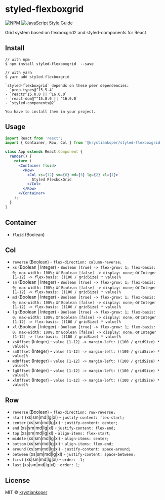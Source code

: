 # styled-flexboxgrid

[![NPM](https://img.shields.io/npm/v/@krystiankoper/styled-flexboxgrid.svg)](https://www.npmjs.com/package/@krystiankoper/styled-flexboxgrid) 
[![JavaScript Style Guide](https://img.shields.io/badge/code_style-standard-brightgreen.svg)](https://standardjs.com)

Grid system based on flexboxgrid2 and styled-components for React

## Install

```
// with npm
$ npm install styled-flexboxgrid  --save

// with yarn
$ yarn add styled-flexboxgrid

`styled-flexboxgrid` depends on these peer dependencies:
- `prop-types@^15.5.4`
- `react@^15.0.0 || ^16.0.0`
- `react-dom@^^15.0.0 || ^16.0.0`
- `styled-components@2`

You have to install them in your project.

```

Usage
-----

```jsx
import React from 'react';
import { Container, Row, Col } from '@krystiankoper/styled-flexboxgrid';

class App extends React.Component {
  render() {
    return (
      <Container fluid>
        <Row>
          <Col xs={12} sm={6} md={3} lg={2} xl={1}>
            Styled FlexboxGrid
          </Col>
        </Row>
      </Container>
    );
  }
}
```

## Container
- `fluid` (Boolean)

## Col
- `reverse` (Boolean) - `flex-direction: column-reverse;`
- `xs` (Boolean | Integer) - `Boolean [true] -> flex-grow: 1; flex-basis: 0; max-width: 100%;` or `Boolean [false] -> display: none;` or `Integer [1-12] -> flex-basis: ((100 / gridSize) * value)%`
- `sm` (Boolean | Integer) - `Boolean [true] -> flex-grow: 1; flex-basis: 0; max-width: 100%;` or `Boolean [false] -> display: none;` or `Integer [1-12] -> flex-basis: ((100 / gridSize) * value)%`
- `md` (Boolean | Integer) - `Boolean [true] -> flex-grow: 1; flex-basis: 0; max-width: 100%;` or `Boolean [false] -> display: none;` or `Integer [1-12] -> flex-basis: ((100 / gridSize) * value)%`
- `lg` (Boolean | Integer) - `Boolean [true] -> flex-grow: 1; flex-basis: 0; max-width: 100%;` or `Boolean [false] -> display: none;` or `Integer [1-12] -> flex-basis: ((100 / gridSize) * value)%`
- `xl` (Boolean | Integer) - `Boolean [true] -> flex-grow: 1; flex-basis: 0; max-width: 100%;` or `Boolean [false] -> display: none;` or `Integer [1-12] -> flex-basis: ((100 / gridSize) * value)%`
- `xsOffset` (Integer) - `value [1-12] -> margin-left: ((100 / gridSize) * value)%`  
- `smOffset` (Integer) - `value [1-12] -> margin-left: ((100 / gridSize) * value)%`  
- `mdOffset` (Integer) - `value [1-12] -> margin-left: ((100 / gridSize) * value)%`  
- `lgOffset` (Integer) - `value [1-12] -> margin-left: ((100 / gridSize) * value)%`  
- `xlOffset` (Integer) - `value [1-12] -> margin-left: ((100 / gridSize) * value)%`  

## Row
- `reverse` (Boolean) - `flex-direction: row-reverse;`
- `start` (xs|sm|md|lg|xl) - `justify-content: flex-start;`
- `center` (xs|sm|md|lg|xl) - `justify-content: center;`
- `end` (xs|sm|md|lg|xl) - `justify-content: flex-end;`
- `top` (xs|sm|md|lg|xl) - `align-items: flex-start;`
- `middle` (xs|sm|md|lg|xl) - `align-items: center;`
- `bottom` (xs|sm|md|lg|xl) - `align-items: flex-end;`
- `around` (xs|sm|md|lg|xl) - `justify-content: space-around;`
- `between` (xs|sm|md|lg|xl) - `justify-content: space-between;`
- `first` (xs|sm|md|lg|xl) - `order: -1;`
- `last` (xs|sm|md|lg|xl) - `order: 1;`

## License

MIT © [krystiankoper](https://github.com/krystiankoper)
